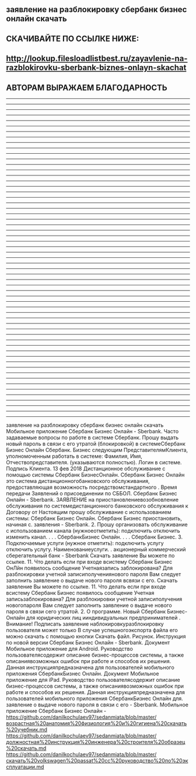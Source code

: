 заявление на разблокировку сбербанк бизнес онлайн скачать
--------------------------------------------------
СКАЧИВАЙТЕ ПО ССЫЛКЕ НИЖЕ:
--------------------------------------------------
http://lookup.filesloadlistbest.ru/zayavlenie-na-razblokirovku-sberbank-biznes-onlayn-skachat
--------------------------------------------------
АВТОРАМ ВЫРАЖАЕМ БЛАГОДАРНОСТЬ
--------------------------------------------------
--------------------------------------------------
--------------------------------------------------
--------------------------------------------------
--------------------------------------------------
--------------------------------------------------
--------------------------------------------------
--------------------------------------------------
--------------------------------------------------
--------------------------------------------------
--------------------------------------------------
--------------------------------------------------
--------------------------------------------------
--------------------------------------------------
--------------------------------------------------
--------------------------------------------------
--------------------------------------------------
--------------------------------------------------
--------------------------------------------------
--------------------------------------------------
--------------------------------------------------
--------------------------------------------------
--------------------------------------------------
--------------------------------------------------
--------------------------------------------------
--------------------------------------------------
--------------------------------------------------
--------------------------------------------------
--------------------------------------------------
--------------------------------------------------
--------------------------------------------------
--------------------------------------------------
--------------------------------------------------
--------------------------------------------------
--------------------------------------------------
--------------------------------------------------
--------------------------------------------------
--------------------------------------------------
--------------------------------------------------
--------------------------------------------------
--------------------------------------------------
--------------------------------------------------
--------------------------------------------------
--------------------------------------------------
--------------------------------------------------
--------------------------------------------------
--------------------------------------------------
--------------------------------------------------
--------------------------------------------------
--------------------------------------------------
--------------------------------------------------
--------------------------------------------------
--------------------------------------------------
--------------------------------------------------
--------------------------------------------------
--------------------------------------------------
--------------------------------------------------
--------------------------------------------------
--------------------------------------------------
--------------------------------------------------
заявление на разблокировку сбербанк бизнес онлайн скачать Мобильное приложение Cбербанк Бизнес Онлайн  - Sberbank. Часто задаваемые вопросы по работе в системе Сбербанк. Прошу выдать новый пароль в связи с его утратой (блокировкой) в системеСбербанк Бизнес Онлайн Сбербанк. Бизнес следующим ПредставителямКлиента, уполномоченным работать в системе: Фамилия, Имя, Отчествопредставителя. (указываются полностью). Логин в системе. Подпись Клиента. 13 фев 2018  Дистанционное обслуживание с помощью системы Сбербанк БизнесОнлайн.  Сбербанк Бизнес Онлайн  это система дистанционногобанковского обслуживания, предоставляющая возможность посредствомстандартного . Время передачи Заявлений о присоединении по СББОЛ. Сбербанк Бизнес Онлайн - Sberbank. ЗАЯВЛЕНИЕ на приостановлениевозобновление обслуживания по системедистанционного банковского обслуживания к Договору от    Настоящим прошу обслуживание с использованием системы:  Сбербанк Бизнес Онлайн.  Сбербанк Бизнес приостановить, начиная с. заявления - Sberbank. 2. Прошу организовать обслуживание с использованием канала (нужноеотметить): подключить отключить изменить канал. . . .  СбербанкБизнес Онлайн. . . .  Сбербанк Бизнес. 3. Подключаемые услуги (нужное отметить): подключить услугу отключить услугу. Наименованиеуслуги. . акционерный коммерческий сберегательный банк - Sberbank
Скачать заявление Вы можете по ссылке. 11. Что делать если при входе всистему Сбербанк Бизнес ОнЛйн появилось сообщение Учетнаязапись заблокирована? Для разблокировки учетной записиполучениянового пароля Вам следует заполнить заявление о выдаче нового пароля всвязи с его. Скачать заявление Вы можете по ссылке. 11. Что делать если при входе всистему Сбербанк Бизнес появилось сообщение Учетная записьзаблокирована? Для разблокировки учетной записиполучения новогопароля Вам следует заполнить заявление о выдаче нового пароля в связи сего утратой. 2. О программе. Новый Сбербанк Бизнес-Онлайн для юридических лиц ииндивидуальных предпринимателей . Внимание! Подписать заявление наблокировкуразблокировку пользователя может только  В случае успешногоэкспорта файла его можно скачать с помощью кнопки Скачать файл. Рисунок. Инструкция по новой версии Сбербанк Бизнес Онлайн - Sberbank. Документ Мобильное приложение для Android. Руководство пользователясодержит описание бизнес-процессов системы, а также описаниявозможных ошибок при работе и способов их решения. Данная инструкцияпредназначена для пользователей мобильного приложения СбербанкБизнес Онлайн. Документ Мобильное приложение для iPad. Руководство пользователясодержит описание бизнес-процессов системы, а также описаниявозможных ошибок при работе и способов их решения. Данная инструкцияпредназначена для пользователей мобильного приложения СбербанкБизнес Онлайн для. заявление о выдаче нового пароля в связи с его  - Sberbank. Мобильное приложение Cбербанк Бизнес Онлайн  -
https://github.com/danilkochulaev97/sedanmiata/blob/master/возрастная%20анатомия%20физиология%20и%20гигиена%20скачать%20учебник.md
https://github.com/danilkochulaev97/sedanmiata/blob/master/должностная%20инструкция%20инженера%20строителя%20образец%20скачать.md
https://github.com/danilkochulaev97/sedanmiata/blob/master/скачать%20volkswagen%20passat%20cc%20руководство%20по%20эксплуатации.md
